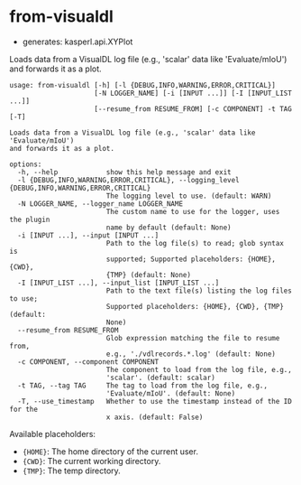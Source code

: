 # from-visualdl

* generates: kasperl.api.XYPlot

Loads data from a VisualDL log file (e.g., 'scalar' data like 'Evaluate/mIoU') and forwards it as a plot.

```
usage: from-visualdl [-h] [-l {DEBUG,INFO,WARNING,ERROR,CRITICAL}]
                     [-N LOGGER_NAME] [-i [INPUT ...]] [-I [INPUT_LIST ...]]
                     [--resume_from RESUME_FROM] [-c COMPONENT] -t TAG [-T]

Loads data from a VisualDL log file (e.g., 'scalar' data like 'Evaluate/mIoU')
and forwards it as a plot.

options:
  -h, --help            show this help message and exit
  -l {DEBUG,INFO,WARNING,ERROR,CRITICAL}, --logging_level {DEBUG,INFO,WARNING,ERROR,CRITICAL}
                        The logging level to use. (default: WARN)
  -N LOGGER_NAME, --logger_name LOGGER_NAME
                        The custom name to use for the logger, uses the plugin
                        name by default (default: None)
  -i [INPUT ...], --input [INPUT ...]
                        Path to the log file(s) to read; glob syntax is
                        supported; Supported placeholders: {HOME}, {CWD},
                        {TMP} (default: None)
  -I [INPUT_LIST ...], --input_list [INPUT_LIST ...]
                        Path to the text file(s) listing the log files to use;
                        Supported placeholders: {HOME}, {CWD}, {TMP} (default:
                        None)
  --resume_from RESUME_FROM
                        Glob expression matching the file to resume from,
                        e.g., './vdlrecords.*.log' (default: None)
  -c COMPONENT, --component COMPONENT
                        The component to load from the log file, e.g.,
                        'scalar'. (default: scalar)
  -t TAG, --tag TAG     The tag to load from the log file, e.g.,
                        'Evaluate/mIoU'. (default: None)
  -T, --use_timestamp   Whether to use the timestamp instead of the ID for the
                        x axis. (default: False)
```

Available placeholders:

* `{HOME}`: The home directory of the current user.
* `{CWD}`: The current working directory.
* `{TMP}`: The temp directory.
